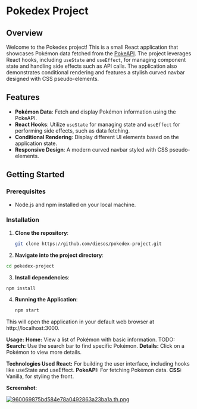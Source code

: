 # Pokedex Project

## Overview

Welcome to the Pokedex project! This is a small React application that showcases Pokémon data fetched from the [PokeAPI](https://pokeapi.co/). 
The project leverages React hooks, including `useState` and `useEffect`, for managing component state and handling side effects such as API calls. 
The application also demonstrates conditional rendering and features a stylish curved navbar designed with CSS pseudo-elements.

## Features

- **Pokémon Data**: Fetch and display Pokémon information using the PokeAPI.
- **React Hooks**: Utilize `useState` for managing state and `useEffect` for performing side effects, such as data fetching.
- **Conditional Rendering**: Display different UI elements based on the application state.
- **Responsive Design**: A modern curved navbar styled with CSS pseudo-elements.

## Getting Started

### Prerequisites

- Node.js and npm installed on your local machine.

### Installation

1. **Clone the repository**:
   ```bash
   git clone https://github.com/diesos/pokedex-project.git
   ```

2. **Navigate into the project directory**:
```bash
cd pokedex-project
```
3. **Install dependencies**:
  ```bash
npm install
```
4. **Running the Application**:
   ```bash
   npm start
   ```
This will open the application in your default web browser at http://localhost:3000.

**Usage:**
**Home:** View a list of Pokémon with basic information.
TODO: **Search:** Use the search bar to find specific Pokémon.
**Details:** Click on a Pokémon to view more details.

**Technologies Used**
**React:** For building the user interface, including hooks like useState and useEffect.
**PokeAPI:** For fetching Pokémon data.
**CSS:** Vanilla, for styling the front.

**Screenshot**:

[![960069875bd584e78a0492863a23ba1a.th.png](https://imgtr.ee/images/2024/08/14/960069875bd584e78a0492863a23ba1a.th.png)](https://imgtr.ee/image/hUCgBm)


